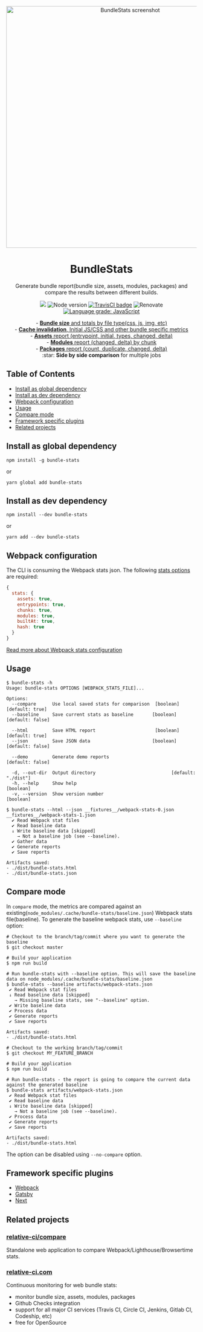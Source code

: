 <p align="center">
  <a href="https://relative-ci.com/tools/webpack-bundle-stats/demo-multiple-jobs.html" target="_blank"><img alt="BundleStats screenshot" width="640" src="https://camo.githubusercontent.com/fbd1e95797391e0b0ed5d4926040ae01cc2e5476/68747470733a2f2f7777772e64726f70626f782e636f6d2f732f7679746875616d353567637a366e612f62756e646c652d73746174732d312e31342e6a70673f7261773d31"/></a>
</p>
<h1 align="center">BundleStats</h1>
<p align="center">
  Generate bundle report(bundle size, assets, modules, packages) and compare the results between different builds.
</p>
<p align="center">
  <a href="https://www.npmjs.com/package/bundle-stats"><img src="https://img.shields.io/npm/v/bundle-stats.svg" /></a>
  <img src="https://img.shields.io/node/v/bundle-stats.svg" alt="Node version" />
  <a href="https://travis-ci.org/relative-ci/bundle-stats"><img alt="TravisCI badge" src="https://api.travis-ci.org/relative-ci/bundle-stats.svg?branch=master"/></a>
  <img alt="Renovate" src="https://badges.renovateapi.com/github/relative-ci/bundle-stats?v=1" />
  <a href="https://lgtm.com/projects/g/relative-ci/bundle-stats/context:javascript"><img alt="Language grade: JavaScript" src="https://img.shields.io/lgtm/grade/javascript/g/relative-ci/bundle-stats.svg?logo=lgtm&logoWidth=18"/></a>
</p>
<p align="center">
- <a href="https://relative-ci.com/tools/webpack-bundle-stats/demo-multiple-jobs.html#totals"><strong>Bundle size</strong> and totals by file type(css, js, img, etc)</a><br />
- <a href="https://relative-ci.com/tools/webpack-bundle-stats/demo-multiple-jobs.html#totals"><strong>Cache invalidation</strong>, Initial JS/CSS and other bundle specific metrics</a><br />
- <a href="https://relative-ci.com/tools/webpack-bundle-stats/demo-multiple-jobs.html#assets"><strong>Assets</strong> report (entrypoint, initial, types, changed, delta)</a><br />
- <a href="https://relative-ci.com/tools/webpack-bundle-stats/demo-multiple-jobs.html#modules"><strong>Modules</strong> report (changed, delta) by chunk</a><br />
- <a href="https://relative-ci.com/tools/webpack-bundle-stats/demo-multiple-jobs.html#packages"><strong>Packages</strong> report (count, duplicate, changed, delta)</a><br />
:star: <strong>Side by side comparison</strong> for multiple jobs
</p>

## Table of Contents
- [Install as global dependency](#install-as-global-dependency)
- [Install as dev dependency](#install-as-dev-dependency)
- [Webpack configuration](#webpack-configuration-1)
- [Usage](#usage)
- [Compare mode](#compare-mode-1)
- [Framework specific plugins](#framework-specific-plugins)
- [Related projects](#related-projects)

## Install as global dependency

```shell
npm install -g bundle-stats
```

or

```shell
yarn global add bundle-stats
```

## Install as dev dependency

```shell
npm install --dev bundle-stats
```

or

```shell
yarn add --dev bundle-stats
```

## Webpack configuration

The CLI is consuming the Webpack stats json. The following [stats options](https://webpack.js.org/configuration/stats) are required:
```js
{
  stats: {
    assets: true,
    entrypoints: true,
    chunks: true,
    modules: true,
    builtAt: true,
    hash: true
  }
}
```

[Read more about Webpack stats configuration](https://relative-ci.com/documentation/setup#1-configure-webpack)

## Usage

```shell
$ bundle-stats -h
Usage: bundle-stats OPTIONS [WEBPACK_STATS_FILE]...

Options:
  --compare      Use local saved stats for comparison  [boolean] [default: true]
  --baseline     Save current stats as baseline       [boolean] [default: false]

  --html         Save HTML report                      [boolean] [default: true]
  --json         Save JSON data                       [boolean] [default: false]

  --demo         Generate demo reports                          [default: false]

  -d, --out-dir  Output directory                            [default: "./dist"]
  -h, --help     Show help                                             [boolean]
  -v, --version  Show version number                                   [boolean]
```

```shell
$ bundle-stats --html --json __fixtures__/webpack-stats-0.json __fixtures__/webpack-stats-1.json
  ✔ Read Webpack stat files
  ✔ Read baseline data
  ↓ Write baseline data [skipped]
    → Not a baseline job (see --baseline).
  ✔ Gather data
  ✔ Generate reports
  ✔ Save reports

Artifacts saved:
- ./dist/bundle-stats.html
- ./dist/bundle-stats.json
```

## Compare mode

In `compare` mode, the metrics are compared against an existing(`node_modules/.cache/bundle-stats/baseline.json`) Webpack stats file(baseline). To generate the baseline webpack stats, use `--baseline` option:

```shell
# Checkout to the branch/tag/commit where you want to generate the baseline
$ git checkout master

# Build your application
$ npm run build

# Run bundle-stats with --baseline option. This will save the baseline data on node_modules/.cache/bundle-stats/baseline.json
$ bundle-stats --baseline artifacts/webpack-stats.json
 ✔ Read Webpack stat files
 ↓ Read baseline data [skipped]
   → Missing baseline stats, see "--baseline" option.
 ✔ Write baseline data
 ✔ Process data
 ✔ Generate reports
 ✔ Save reports

Artifacts saved:
- ./dist/bundle-stats.html

# Checkout to the working branch/tag/commit
$ git checkout MY_FEATURE_BRANCH

# Build your application
$ npm run build

# Run bundle-stats - the report is going to compare the current data against the generated baseline
$ bundle-stats artifacts/webpack-stats.json
 ✔ Read Webpack stat files
 ✔ Read baseline data
 ↓ Write baseline data [skipped]
   → Not a baseline job (see --baseline).
 ✔ Process data
 ✔ Generate reports
 ✔ Save reports

Artifacts saved:
- ./dist/bundle-stats.html
```

The option can be disabled using `--no-compare` option.

## Framework specific plugins

- [Webpack](https://github.com/relative-ci/bundle-stats/tree/master/packages/webpack-plugin)
- [Gatsby](https://github.com/relative-ci/bundle-stats/tree/master/packages/gatsby-plugin)
- [Next](https://github.com/relative-ci/bundle-stats/tree/master/packages/next-plugin)

## Related projects

### [relative-ci/compare](https://compare.relative-ci.com)

Standalone web application to compare Webpack/Lighthouse/Browsertime stats.

### [relative-ci.com](https://relative-ci.com)

Continuous monitoring for web bundle stats:
- monitor bundle size, assets, modules, packages
- Github Checks integration
- support for all major CI services (Travis CI, Circle CI, Jenkins, Gitlab CI, Codeship, etc)
- free for OpenSource
